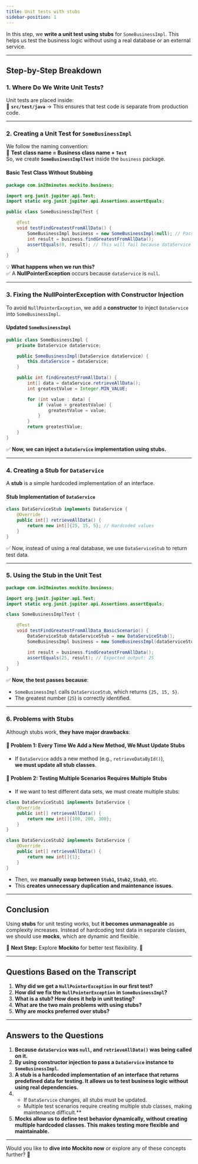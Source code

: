 ```yaml
---
title: Unit tests with stubs
sidebar-position: 1
---
```


In this step, we **write a unit test using stubs** for `SomeBusinessImpl`. This
helps us test the business logic without using a real database or an external
service.

---

## **Step-by-Step Breakdown**

### **1. Where Do We Write Unit Tests?**

Unit tests are placed inside:  
📂 **`src/test/java`** → This ensures that test code is separate from production
code.

---

### **2. Creating a Unit Test for `SomeBusinessImpl`**

We follow the naming convention:  
📌 **Test class name = Business class name + `Test`**  
So, we create **`SomeBusinessImplTest`** inside the `business` package.

#### **Basic Test Class Without Stubbing**

```java
package com.in28minutes.mockito.business;

import org.junit.jupiter.api.Test;
import static org.junit.jupiter.api.Assertions.assertEquals;

public class SomeBusinessImplTest {

    @Test
    void testFindGreatestFromAllData() {
        SomeBusinessImpl business = new SomeBusinessImpl(null); // Passing null for DataService
        int result = business.findGreatestFromAllData();
        assertEquals(0, result); // This will fail because dataService is null
    }
}
```

💡 **What happens when we run this?**  
✅ A **NullPointerException** occurs because `dataService` is `null`.

---

### **3. Fixing the NullPointerException with Constructor Injection**

To avoid `NullPointerException`, we add a **constructor** to inject
`DataService` into `SomeBusinessImpl`.

#### **Updated `SomeBusinessImpl`**

```java
public class SomeBusinessImpl {
    private DataService dataService;

    public SomeBusinessImpl(DataService dataService) {
        this.dataService = dataService;
    }

    public int findGreatestFromAllData() {
        int[] data = dataService.retrieveAllData();
        int greatestValue = Integer.MIN_VALUE;

        for (int value : data) {
            if (value > greatestValue) {
                greatestValue = value;
            }
        }
        return greatestValue;
    }
}
```

✅ **Now, we can inject a `DataService` implementation using stubs.**

---

### **4. Creating a Stub for `DataService`**

A **stub** is a simple hardcoded implementation of an interface.

#### **Stub Implementation of `DataService`**

```java
class DataServiceStub implements DataService {
    @Override
    public int[] retrieveAllData() {
        return new int[]{25, 15, 5}; // Hardcoded values
    }
}
```

✅ Now, instead of using a real database, we use `DataServiceStub` to return
test data.

---

### **5. Using the Stub in the Unit Test**

```java
package com.in28minutes.mockito.business;

import org.junit.jupiter.api.Test;
import static org.junit.jupiter.api.Assertions.assertEquals;

class SomeBusinessImplTest {

    @Test
    void testFindGreatestFromAllData_BasicScenario() {
        DataServiceStub dataServiceStub = new DataServiceStub();
        SomeBusinessImpl business = new SomeBusinessImpl(dataServiceStub);

        int result = business.findGreatestFromAllData();
        assertEquals(25, result); // Expected output: 25
    }
}
```

✅ **Now, the test passes because**:

- `SomeBusinessImpl` calls `DataServiceStub`, which returns `{25, 15, 5}`.
- The greatest number (`25`) is correctly identified.

---

### **6. Problems with Stubs**

Although stubs work, **they have major drawbacks**:

#### **🔴 Problem 1: Every Time We Add a New Method, We Must Update Stubs**

- If `DataService` adds a new method (e.g., `retrieveDataById()`),  
  **we must update all stub classes**.

#### **🔴 Problem 2: Testing Multiple Scenarios Requires Multiple Stubs**

- If we want to test different data sets, we must create multiple stubs:

```java
class DataServiceStub1 implements DataService {
    @Override
    public int[] retrieveAllData() {
        return new int[]{100, 200, 300};
    }
}

class DataServiceStub2 implements DataService {
    @Override
    public int[] retrieveAllData() {
        return new int[]{1};
    }
}
```

- Then, we **manually swap between `Stub1`, `Stub2`, `Stub3`**, etc.
- This **creates unnecessary duplication and maintenance issues**.

---

## **Conclusion**

Using **stubs** for unit testing works, but **it becomes unmanageable** as
complexity increases. Instead of hardcoding test data in separate classes, we
should use **mocks**, which are dynamic and flexible.

📌 **Next Step:** Explore **Mockito** for better test flexibility. 🚀

---

## **Questions Based on the Transcript**

1. **Why did we get a `NullPointerException` in our first test?**
2. **How did we fix the `NullPointerException` in `SomeBusinessImpl`?**
3. **What is a stub? How does it help in unit testing?**
4. **What are the two main problems with using stubs?**
5. **Why are mocks preferred over stubs?**

---

## **Answers to the Questions**

1. **Because `dataService` was `null`, and `retrieveAllData()` was being called
   on it.**
2. **By using constructor injection to pass a `DataService` instance to
   `SomeBusinessImpl`.**
3. **A stub is a hardcoded implementation of an interface that returns
   predefined data for testing. It allows us to test business logic without
   using real dependencies.**
4.  - If `DataService` changes, all stubs must be updated. 
    - Multiple test
   scenarios require creating multiple stub classes, making maintenance
   difficult.**
5. **Mocks allow us to define test behavior dynamically, without creating
   multiple hardcoded classes. This makes testing more flexible and
   maintainable.**

---

Would you like to **dive into Mockito now** or explore any of these concepts
further? 🚀
